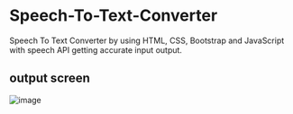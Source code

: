
# Speech-To-Text-Converter
Speech To Text Converter by using HTML, CSS, Bootstrap and JavaScript with speech API getting accurate input output.

## output screen
![image](https://user-images.githubusercontent.com/94348663/202152866-141c242b-5d4a-4833-a0b1-e2da12f94ca4.png)
